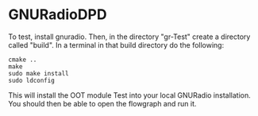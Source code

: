 # GNURadioDPD

To test, install gnuradio. 
Then, in the directory "gr-Test" create a directory called "build". In a terminal in that build directory do the following:
```
cmake ..
make
sudo make install
sudo ldconfig
```

This will install the OOT module Test into your local GNURadio installation. You should then be able to open the flowgraph and run it.  
